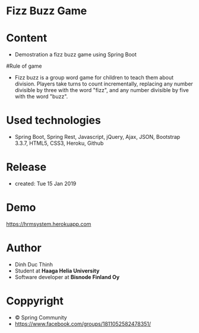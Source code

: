 # Fizz Buzz Game 
# Content 
- Demostration a fizz buzz game using Spring Boot

#Rule of game
- Fizz buzz is a group word game for children to teach them about division. Players take turns to count incrementally, replacing any number divisible by three with the word "fizz", and any number divisible by five with the word "buzz".

# Used technologies
- Spring Boot, Spring Rest, Javascript, jQuery, Ajax, JSON, Bootstrap 3.3.7, HTML5, CSS3, Heroku, Github

# Release 
- created: Tue 15 Jan 2019

# Demo
https://hrmsystem.herokuapp.com

# Author
- Dinh Duc Thinh
- Student at <b>Haaga Helia University</b>
- Software developer at <b>Bisnode Finland Oy</b>

# Coppyright 
- © Spring Community 
- https://www.facebook.com/groups/1811052582478351/


